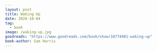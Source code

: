 ```yaml
---
layout: post
title: Waking Up
date: 2020-10-04
tag:
  - book
image: /waking-up.jpg
goodreads: "https://www.goodreads.com/book/show/18774981-waking-up"
book-author: Sam Harris
---
```

